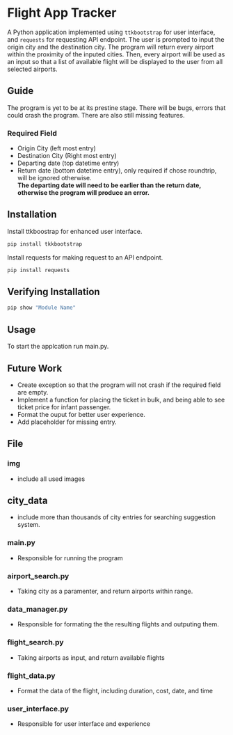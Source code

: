# Flight App Tracker
 
A Python application implemented using ```ttkbootstrap``` for user interface, and ```requests``` for requesting API endpoint.
The user is prompted to input the origin city and the destination city. The program will return every airport within the proximity of the inputed cities. Then, every airport will be used as an input so that a list of available flight will be displayed to the user from all selected airports.

## Guide
The program is yet to be at its prestine stage. There will be bugs, errors that could crash the program. There are also still missing features.
### Required Field
- Origin City (left most entry)<br>
- Destination City (Right most entry)<br>
- Departing date (top datetime entry)<br>
- Return date (bottom datetime entry), only required if chose roundtrip, will be ignored otherwise.<br>
**The departing date will need to be earlier than the return date, otherwise the program will produce an error.**
## Installation
Install ttkboostrap for enhanced user interface.
```bash
pip install tkkbootstrap
```
Install requests for making request to an API endpoint. 
```bash
pip install requests
```

## Verifying Installation
```bash
pip show "Module Name"
```

## Usage
To start the applcation run main.py. 

## Future Work
- Create exception so that the program will not crash if the required field are empty.<br>
- Implement a function for placing the ticket in bulk, and being able to see ticket price for infant passenger.<br>
- Format the ouput for better user experience.<br>
- Add placeholder for missing entry.<br>

## File
### img
- include all used images
## city_data
- include more than thousands of city entries for searching suggestion system.
### main.py
- Responsible for running the program
### airport_search.py
- Taking city as a paramenter, and return airports within range.
### data_manager.py
- Responsible for formating the the resulting flights and outputing them.
### flight_search.py
- Taking airports as input, and return available flights
### flight_data.py
- Format the data of the flight, including duration, cost, date, and time
### user_interface.py
- Responsible for user interface and experience


